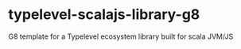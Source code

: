 # typelevel-scalajs-library-g8
G8 template for a Typelevel ecosystem library built for scala JVM/JS 
